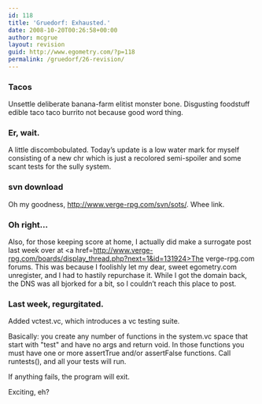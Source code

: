 ```yaml
---
id: 118
title: 'Gruedorf: Exhausted.'
date: 2008-10-20T00:26:58+00:00
author: mcgrue
layout: revision
guid: http://www.egometry.com/?p=118
permalink: /gruedorf/26-revision/
---
```

### Tacos

Unsettle deliberate banana-farm elitist monster bone. Disgusting foodstuff edible taco taco burrito not because good word thing.

### Er, wait.

A little discombobulated. Today&#8217;s update is a low water mark for myself consisting of a new chr which is just a recolored semi-spoiler and some scant tests for the sully system.

### svn download

Oh my goodness, <a href=http://www.verge-rpg.com/svn/sots/>http://www.verge-rpg.com/svn/sots/</a>. Whee link.

### Oh right&#8230;

Also, for those keeping score at home, I actually did make a surrogate post last week over at <a href=http://www.verge-rpg.com/boards/display_thread.php?next=1&id=131924>The verge-rpg.com forums</a>. This was because I foolishly let my dear, sweet egometry.com unregister, and I had to hastily repurchase it. While I got the domain back, the DNS was all bjorked for a bit, so I couldn&#8217;t reach this place to post.

### Last week, regurgitated.

Added vctest.vc, which introduces a vc testing suite.

Basically: you create any number of functions in the system.vc space that start with "test" and have no args and return void. In those functions you must have one or more assertTrue and/or assertFalse functions. Call runtests(), and all your tests will run. 

If anything fails, the program will exit.

Exciting, eh?